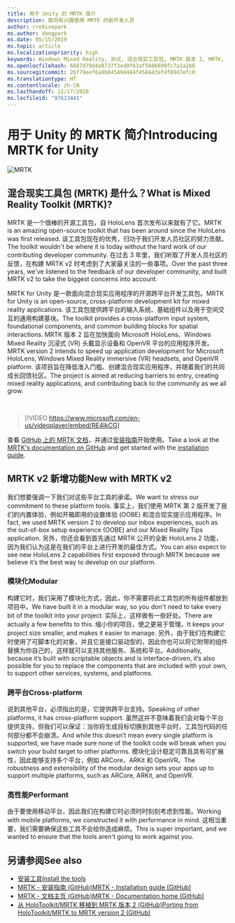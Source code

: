 ```yaml
---
title: 用于 Unity 的 MRTK 简介
description: 面向有兴趣使用 MRTK 的新开发人员
author: cre8ivepark
ms.author: dongpark
ms.date: 05/15/2019
ms.topic: article
ms.localizationpriority: high
keywords: Windows Mixed Reality, 测试, 混合现实工具包, MRTK 版本 2, MRTK, 工具, SDK, HoloLens, HoloLens 2, 混合现实头戴显示设备, windows 混合现实头戴显示设备, 虚拟现实头戴显示设备, 跨平台
ms.openlocfilehash: 6887d79d4a0737f3ed0f63af5686699fc7a1a2b6
ms.sourcegitcommit: 2bf79eef6a9b845494484f458443ef4f89d7efc0
ms.translationtype: HT
ms.contentlocale: zh-CN
ms.lasthandoff: 12/17/2020
ms.locfileid: "97613441"
---
```

# <a name="introducing-mrtk-for-unity"></a><span data-ttu-id="29017-104">用于 Unity 的 MRTK 简介</span><span class="sxs-lookup"><span data-stu-id="29017-104">Introducing MRTK for Unity</span></span>

![MRTK](../../design/images/MRTK_UX_Hero.png)

## <a name="what-is-mixed-reality-toolkit-mrtk"></a><span data-ttu-id="29017-106">混合现实工具包 (MRTK) 是什么？</span><span class="sxs-lookup"><span data-stu-id="29017-106">What is Mixed Reality Toolkit (MRTK)?</span></span>
<span data-ttu-id="29017-107">MRTK 是一个很棒的开源工具包，自 HoloLens 首次发布以来就有了它。</span><span class="sxs-lookup"><span data-stu-id="29017-107">MRTK is an amazing open-source toolkit that has been around since the HoloLens was first released.</span></span> <span data-ttu-id="29017-108">该工具包现在的优秀，归功于我们开发人员社区的努力贡献。</span><span class="sxs-lookup"><span data-stu-id="29017-108">The toolkit wouldn't be where it is today without the hard work of our contributing developer community.</span></span> <span data-ttu-id="29017-109">在过去 3 年里，我们听取了开发人员社区的反馈，在构建 MRTK v2 时考虑到了大家最关注的一些事项。</span><span class="sxs-lookup"><span data-stu-id="29017-109">Over the past three years, we've listened to the feedback of our developer community, and built MRTK v2 to take the biggest concerns into account.</span></span>  

<span data-ttu-id="29017-110">MRTK for Unity 是一款面向混合现实应用程序的开源跨平台开发工具包。</span><span class="sxs-lookup"><span data-stu-id="29017-110">MRTK for Unity is an open-source, cross-platform development kit for mixed reality applications.</span></span> <span data-ttu-id="29017-111">该工具包提供跨平台的输入系统、基础组件以及用于空间交互的通用构建基块。</span><span class="sxs-lookup"><span data-stu-id="29017-111">The toolkit provides a cross-platform input system, foundational components, and common building blocks for spatial interactions.</span></span> <span data-ttu-id="29017-112">MRTK 版本 2 旨在加快面向 Microsoft HoloLens、Windows Mixed Reality 沉浸式 (VR) 头戴显示设备和 OpenVR 平台的应用程序开发。</span><span class="sxs-lookup"><span data-stu-id="29017-112">MRTK version 2 intends to speed up application development for Microsoft HoloLens, Windows Mixed Reality immersive (VR) headsets, and OpenVR platform.</span></span> <span data-ttu-id="29017-113">该项目旨在降低准入门槛、创建混合现实应用程序，并随着我们的共同成长回馈社区。</span><span class="sxs-lookup"><span data-stu-id="29017-113">The project is aimed at reducing barriers to entry, creating mixed reality applications, and contributing back to the community as we all grow.</span></span>

<br>

> [!VIDEO https://www.microsoft.com/en-us/videoplayer/embed/RE4IkCG]

<span data-ttu-id="29017-114">查看 [GitHub 上的 MRTK 文档](https://microsoft.github.io/MixedRealityToolkit-Unity/README.html)，并通过[安装指南](https://microsoft.github.io/MixedRealityToolkit-Unity/Documentation/Installation.html)开始使用。</span><span class="sxs-lookup"><span data-stu-id="29017-114">Take a look at the [MRTK's documentation on GitHub](https://microsoft.github.io/MixedRealityToolkit-Unity/README.html) and get started with the [installation guide](https://microsoft.github.io/MixedRealityToolkit-Unity/Documentation/Installation.html).</span></span>


## <a name="new-with-mrtk-v2"></a><span data-ttu-id="29017-115">MRTK v2 新增功能</span><span class="sxs-lookup"><span data-stu-id="29017-115">New with MRTK v2</span></span>
<span data-ttu-id="29017-116">我们想要强调一下我们对这些平台工具的承诺。</span><span class="sxs-lookup"><span data-stu-id="29017-116">We want to stress our commitment to these platform tools.</span></span>  <span data-ttu-id="29017-117">事实上，我们使用 MRTK 第 2 版开发了我们的内置体验，例如开箱即用的设置体验 (OOBE) 和混合现实提示应用程序。</span><span class="sxs-lookup"><span data-stu-id="29017-117">In fact, we used MRTK version 2 to develop our inbox experiences, such as the out-of-box setup experience (OOBE) and our Mixed Reality Tips application.</span></span> <span data-ttu-id="29017-118">另外，你还会看到首先通过 MRTK 公开的全新 HoloLens 2 功能，因为我们认为这是在我们的平台上进行开发的最佳方式。</span><span class="sxs-lookup"><span data-stu-id="29017-118">You can also expect to see new HoloLens 2 capabilities first exposed through MRTK because we believe it’s the best way to develop on our platform.</span></span> 

### <a name="modular"></a><span data-ttu-id="29017-119">模块化</span><span class="sxs-lookup"><span data-stu-id="29017-119">Modular</span></span>
<span data-ttu-id="29017-120">构建它时，我们采用了模块化方式，因此，你不需要将此工具包的所有组件都放到项目中。</span><span class="sxs-lookup"><span data-stu-id="29017-120">We have built it in a modular way, so you don't need to take every bit of the toolkit into your project.</span></span>  <span data-ttu-id="29017-121">实际上，这样做有一些好处。</span><span class="sxs-lookup"><span data-stu-id="29017-121">There are actually a few benefits to this.</span></span>  <span data-ttu-id="29017-122">缩小你的项目，使之更易于管理。</span><span class="sxs-lookup"><span data-stu-id="29017-122">It keeps your project size smaller, and makes it easier to manage.</span></span>  <span data-ttu-id="29017-123">另外，由于我们在构建它时使用了可脚本化的对象，并且它是接口驱动型的，因此你也可以将它附带的组件替换为你自己的，这样就可以支持其他服务、系统和平台。</span><span class="sxs-lookup"><span data-stu-id="29017-123">Additionally, because it’s built with scriptable objects and is interface-driven, it’s also possible for you to replace the components that are included with your own, to support other services, systems, and platforms.</span></span>

### <a name="cross-platform"></a><span data-ttu-id="29017-124">跨平台</span><span class="sxs-lookup"><span data-stu-id="29017-124">Cross-platform</span></span>
<span data-ttu-id="29017-125">说到其他平台，必须指出的是，它提供跨平台支持。</span><span class="sxs-lookup"><span data-stu-id="29017-125">Speaking of other platforms, it has cross-platform support.</span></span>  <span data-ttu-id="29017-126">虽然这并不意味着我们会对每个平台提供支持，但我们可以保证：当你将生成目标切换到其他平台时，工具包代码的任何部分都不会崩溃。</span><span class="sxs-lookup"><span data-stu-id="29017-126">And while this doesn’t mean every single platform is supported, we have made sure none of the toolkit code will break when you switch your build target to other platforms.</span></span>  <span data-ttu-id="29017-127">模块化设计稳定可靠且具有可扩展性，因此能够支持多个平台，例如 ARCore、ARKit 和 OpenVR。</span><span class="sxs-lookup"><span data-stu-id="29017-127">The robustness and extensibility of the modular design sets your apps up to support multiple platforms, such as ARCore, ARKit, and OpenVR.</span></span>

### <a name="performant"></a><span data-ttu-id="29017-128">高性能</span><span class="sxs-lookup"><span data-stu-id="29017-128">Performant</span></span>
<span data-ttu-id="29017-129">由于要使用移动平台，因此我们在构建它时必须时时刻刻考虑到性能。</span><span class="sxs-lookup"><span data-stu-id="29017-129">Working with mobile platforms, we constructed it with performance in mind.</span></span>  <span data-ttu-id="29017-130">这相当重要，我们需要确保这些工具不会给你造成麻烦。</span><span class="sxs-lookup"><span data-stu-id="29017-130">This is super important, and we wanted to ensure that the tools aren't going to work against you.</span></span>

## <a name="see-also"></a><span data-ttu-id="29017-131">另请参阅</span><span class="sxs-lookup"><span data-stu-id="29017-131">See also</span></span>
* [<span data-ttu-id="29017-132">安装工具</span><span class="sxs-lookup"><span data-stu-id="29017-132">Install the tools</span></span>](../install-the-tools.md)
* [<span data-ttu-id="29017-133">MRTK - 安装指南 (GitHub)</span><span class="sxs-lookup"><span data-stu-id="29017-133">MRTK - Installation guide (GitHub)</span></span>](https://microsoft.github.io/MixedRealityToolkit-Unity/Documentation/Installation.html)
* [<span data-ttu-id="29017-134">MRTK - 文档主页 (GitHub)</span><span class="sxs-lookup"><span data-stu-id="29017-134">MRTK - Documentation home (GitHub)</span></span>](https://microsoft.github.io/MixedRealityToolkit-Unity/README.html)
* [<span data-ttu-id="29017-135">从 HoloToolkit/MRTK 移植到 MRTK 版本 2 (GitHub)</span><span class="sxs-lookup"><span data-stu-id="29017-135">Porting from HoloToolkit/MRTK to MRTK version 2 (GitHub)</span></span>](https://microsoft.github.io/MixedRealityToolkit-Unity/Documentation/HTKToMRTKPortingGuide.html)

